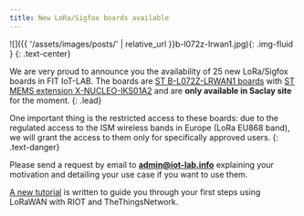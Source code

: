 ```yaml
---
title: New LoRa/Sigfox boards available
---
```

![]({{ '/assets/images/posts/' | relative_url }}b-l072z-lrwan1.jpg){: .img-fluid }
{: .text-center}

We are very proud to announce you the availability of 25 new LoRa/Sigfox boards in FIT IoT-LAB. The boards are [ST B-L072Z-LRWAN1 boards](http://www.st.com/en/evaluation-tools/b-l072z-lrwan1.html) with [ST MEMS extension X-NUCLEO-IKS01A2](http://www.st.com/en/ecosystems/x-nucleo-iks01a2.html) and are **only available in Saclay site** for the moment.
{: .lead}

One important thing is the restricted access to these boards: due to the regulated access to the ISM wireless bands in Europe (LoRa EU868 band), we will grant the access to them only for specifically approved users.
{: .text-danger}

Please send a request by email to **admin@iot-lab.info** explaining your motivation and detailing your use case if you want to use them.

[A new tutorial](https://iot-lab.github.io/wordpress-static/tutorials/riot-ttn) is written to guide you through your first steps using LoRaWAN with RIOT and TheThingsNetwork.

